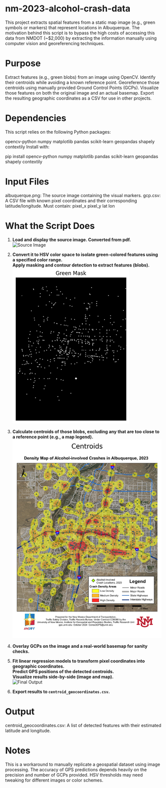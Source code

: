 # nm-2023-alcohol-crash-data

This project extracts spatial features from a static map image (e.g., green symbols or markers) that represent locations in Albuquerque. The motivation behind this script is to bypass the high costs of accessing this data from NMDOT (~$2,000) by extracting the information manually using computer vision and georeferencing techniques.

# Purpose

Extract features (e.g., green blobs) from an image using OpenCV.
Identify their centroids while avoiding a known reference point.
Georeference those centroids using manually provided Ground Control Points (GCPs).
Visualize those features on both the original image and an actual basemap.
Export the resulting geographic coordinates as a CSV for use in other projects.

# Dependencies

This script relies on the following Python packages:

opencv-python
numpy
matplotlib
pandas
scikit-learn
geopandas
shapely
contextily
Install with:

pip install opencv-python numpy matplotlib pandas scikit-learn geopandas shapely contextily

# Input Files

albuquerque.png: The source image containing the visual markers.
gcp.csv: A CSV file with known pixel coordinates and their corresponding latitude/longitude. Must contain:
pixel_x
pixel_y
lat
lon

# What the Script Does

1. **Load and display the source image. Converted from pdf.**  
   ![Source Image](images/albuquerque.png)

2. **Convert it to HSV color space to isolate green-colored features using a specified color range.**  
   **Apply masking and contour detection to extract features (blobs).**  
   ![Masked Green Features](images/mask.png)

3. **Calculate centroids of those blobs, excluding any that are too close to a reference point (e.g., a map legend).**  
   ![Detected Centroids](images/centroids.png)

4. **Overlay GCPs on the image and a real-world basemap for sanity checks.**

5. **Fit linear regression models to transform pixel coordinates into geographic coordinates.**  
   **Predict GPS positions of the detected centroids.**  
   **Visualize results side-by-side (image and map).**  
   ![Final Output](images/finaloutput.png)

6. **Export results to `centroid_geocoordinates.csv`.**


# Output

centroid_geocoordinates.csv: A list of detected features with their estimated latitude and longitude.


# Notes

This is a workaround to manually replicate a geospatial dataset using image processing.
The accuracy of GPS predictions depends heavily on the precision and number of GCPs provided.
HSV thresholds may need tweaking for different images or color schemes.